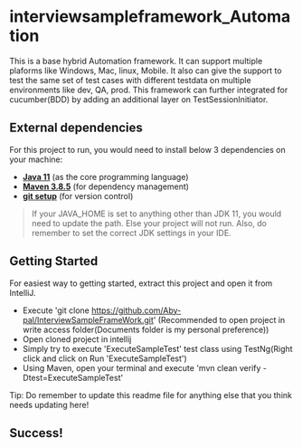 # interviewsampleframework_Automation

This is a base hybrid Automation framework. It can support multiple plaforms like  Windows, Mac, linux, 
Mobile. It also can give the support to test the same set of test cases with different testdata on multiple 
environments like dev, QA, prod. This framework can further integrated for cucumber(BDD) by adding an additional 
layer on TestSessionInitiator. 

## External dependencies

For this project to run, you would need to install below 3 dependencies on your machine:

- **[Java 11](https://openjdk.java.net/projects/jdk/11/)** (as the core programming language)
- **[Maven 3.8.5](https://maven.apache.org/download.cgi)** (for dependency management)
- **[git setup](https://git-scm.com/book/en/v2/Getting-Started-First-Time-Git-Setup)** (for version control)

> If your JAVA_HOME is set to anything other than JDK 11, you would need to update the path. Else your project
> will not run. Also, do remember to set the correct JDK settings in your IDE. 

## Getting Started

For easiest way to getting started, extract this project and open it from IntelliJ.
- Execute 'git clone https://github.com/Aby-pal/InterviewSampleFrameWork.git' (Recommended to open project in write access folder(Documents folder is my personal preference))
- Open cloned project in intellij
- Simply try to execute 'ExecuteSampleTest' test class using TestNg(Right click and click on Run 'ExecuteSampleTest')
- Using Maven, open your terminal and execute 'mvn clean verify -Dtest=ExecuteSampleTest'

Tip: Do remember to update this readme file for anything else that you think needs updating here!

## Success!
